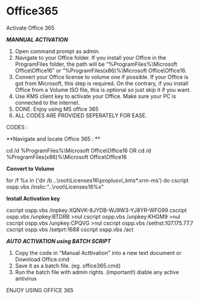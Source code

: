 # Office365
Activate Office 365

_**MANNUAL ACTIVATION**_
1. Open command prompt as admin.
2. Navigate to your Office folder. If you install your Office in the ProgramFiles folder, the path will be “%ProgramFiles%\Microsoft Office\Office16” or “%ProgramFiles(x86)%\Microsoft Office\Office16.
3. Convert your Office license to volume one if possible. If your Office is got from Microsoft, this step is required. On the contrary, if you install Office from a Volume ISO file, this is optional so just skip it if you want.
4. Use KMS client key to activate your Office. Make sure your PC is connected to the internet.
5. DONE. Enjoy using MS office 365
6. ALL CODES ARE PROVIDED SEPERATELY FOR EASE.

CODES :

**Navigate and locate Office 365 : **

cd /d %ProgramFiles%\Microsoft Office\Office16
OR 
cd /d %ProgramFiles(x86)%\Microsoft Office\Office16

**Convert to Volume**

for /f %x in ('dir /b ..\root\Licenses16\proplusvl_kms*.xrm-ms') do cscript ospp.vbs /inslic:"..\root\Licenses16\%x"

**Install Activation key**
   
 cscript ospp.vbs /inpkey:XQNVK-8JYDB-WJ9W3-YJ8YR-WFG99
 cscript ospp.vbs /unpkey:BTDRB >nul
 cscript ospp.vbs /unpkey:KHGM9 >nul
 cscript ospp.vbs /unpkey:CPQVG >nul
 cscript ospp.vbs /sethst:107.175.77.7
 cscript ospp.vbs /setprt:1688
 cscript ospp.vbs /act


_**AUTO ACTIVATION using BATCH SCRIPT**_
1. Copy the code in "Manual Acttivation" into a new text document or Download Office.cmd
2. Save it as a batch file. (eg. office365.cmd)
3. Run the batch file with admin rights. (important!)
   diable any active antivirus


ENJOY USING OFFICE 365

